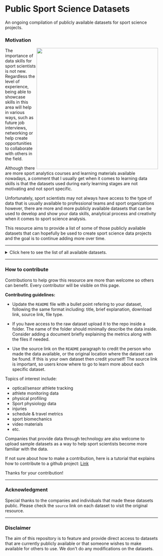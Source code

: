 # Public Sport Science Datasets
An ongoing compilation of publicly available datasets for sport science projects.

### Motivation

<img src="https://www.pinclipart.com/picdir/big/353-3532629_cropped-just-logoman-from-ab-sports-science-vector.png" align="right" width="400" />

The importance of data skills for sport scientists is not new. Regardless the level of experience, being able to showcase skills in this area will help in various ways, such as future job interviews, networking or help create opportunities to collaborate with others in the field.  

Although there are more sport analytics courses and learning materials available nowadays, a comment that I usually get when it comes to learning data skills is that the datasets used during early learning stages are not motivating and not sport specific.

Unfortunately, sport scientists may not always have access to the type of data that is usually available to professional teams and sport organizations however, there are more and more publicly available datasets that can be used to develop and show your data skills, analytical process and creativity when it comes to sport science analysis. 

This resource aims to provide a list of some of those publicly available datasets that can hopefully be used to create sport science data projects and the goal is to continue adding more over time. 

***

<details>
<summary>Click here to see the list of all available datasets.</summary>
<p>

### Datasets

1. **Tennis Player Tracking ATP Tour Australian Open Final:** Tracking data from the 2019 Australian Open Final between Nadal and Djokovic. Includes information about events as well as 2D player positions | [Download](https://github.com/josedv82/sport_open_datasets/tree/main/Tennis.%20ATP%20Tour%20AU%20Open%202019.%20Tracking%20Data) | [Source](https://www.kaggle.com/robseidl/tennis-atp-tour-australian-open-final-2019) | **Type:** CSV |

2. **NBA Player Shooting Motions:** 3D ball tracking data of basketball shots for a selected group of NBA players. | [Download](https://github.com/josedv82/sport_open_datasets/tree/main/Basketball%20NBA%20Player%20Shooting%20Motions) | [Source](https://www.inpredictable.com/2021/01/nba-player-shooting-motions-data-dump.html) | **Type:** Feather |
  
3. **NBA SportVU Athlete Tracking:** Positional tracking data for the 2015 NBA season captured via SportVU. Includes raw x/y data, play by play logs and space coordinates for shots. | [Download](https://github.com/josedv82/public_sport_science_datasets/tree/main/NBA%20Tracking) | [Source](https://github.com/sealneaward) | **Type:** 7-zip, CSV |

4. **NBA Schedule Metrics Since 1947** NBA schedule and travel related metrics since 1947 (distance traveled, rest between games, location, time zone shifts, etc) for both teams in a game. | [Download](https://github.com/josedv82/sport_open_datasets/tree/main/NBA%20Schedule%20Metrics) | [Source](https://github.com/josedv82/airball) | **Type:** CSV |

5. **NBA Draft & Combine:** NBA Draft elections since 1947 along with two files containing anthropometric and physical performance data from combines since 2000-01 season. | [Download](https://github.com/josedv82/sport_open_datasets/tree/main/NBA%20Combine) | [Source](https://www.nba.com/stats/draft/combine-anthro/) | **Type:** CSV |

6. **NFL Combine & Pro Day Data:** Data from NFL combines and pro days since 1987. This dataset contains more than 13K observations with anthropometric and physical profile metrics. | [Donwload](https://github.com/josedv82/public_sport_science_datasets/tree/main/NFL%20Combine.csv) | [Source](https://nflcombineresults.com/) | **Type:** CSV |  

7. **NFL Game Tracking:** Athlete Tracking data from each game in the 2017 NFL Season. Includes files with information about players, events and play by play. | [Donwload](https://github.com/josedv82/public_sport_science_datasets/tree/main/NFL%20Tracking) | [Source](https://github.com/nfl-football-ops/Big-Data-Bowl) | **Type:** Feather |

8. **MLB Sprint Running Metrics:** Split times (0 to 90ft) and max running speed (ft/s) for every MLB position player between 2015 until May 2021. | [Donwload](https://github.com/josedv82/public_sport_science_datasets/tree/main/MLB%20Running) | [Source](https://baseballsavant.mlb.com/) | **Type:** XLSX |
   
 9. **Annotated Sport Videos Dataset:** This dataset contains links to 1,133,158 YouTube videos annotated with 487 sports labels. Suitable for machine learning and computer vision related work. | [Download](https://github.com/gtoderici/sports-1m-dataset/) | [Source](https://paperswithcode.com/dataset/sports-1m)  | **Type:** Video |

10. **Video Databse of Golf Swing Sequencing:** GolfDB is a high-quality video dataset created for general recognition applications in the sport of golf, and specifically for the task of golf swing sequencing. | [Download](https://github.com/wmcnally/GolfDB) | [Source](https://paperswithcode.com/dataset/golfdb)  | **Type:** Video |

11. **Oura Ring Data:** This dataset contains a year worth of wellness data collected with the Oura ring. | [Download](https://github.com/josedv82/public_sport_science_datasets/tree/main/Oura%20Ring%20Data) | [Source](https://www.kaggle.com/eljailarisuhonen/oura-health-data-analysis-one-year-period?select=oura_2019_trends.csv)  | **Type:** CSV |

12. **Sleep Dataset:** Acceleration (in units of g) and heart rate (bpm, measured from photoplethysmography) recorded from the Apple Watch, as well as labeled sleep scored from gold-standard polysomnography from 31 subjetcs. | [Download](https://github.com/josedv82/public_sport_science_datasets/tree/main/Sleep%20Dataset) | [Source](https://physionet.org/content/sleep-accel/1.0.0/)  | **Type:** TXT |

13. **NHL Tracking and Play by Play:** The data represents all the official metrics measured for each game in the NHL between 2015-21. Information includes tracking, events, play-by-play, etc. | [Download](https://github.com/josedv82/public_sport_science_datasets/tree/main/NHL%20Tracking%20%26%20Stats) | [Source](https://www.kaggle.com/martinellis/nhl-game-data?select=table_relationships.JPG)  | **Type:** FST |

14. **IPL Cricket Dataset:** The folder contains ball-by-ball data for the IPL matches in csv format. It contains data for 845 matches. There is an extra file called as the 'all_matches.csv' which contains the combined information of all matches in one single file.| [Download](https://github.com/josedv82/public_sport_science_datasets/tree/main/Cricket%20Play-by-play) | [Source](https://cricsheet.org/) | **Type:** CSV |

15. **Soccer StatsBomb Data:** Includes event, lineup, and match data in JSON format for hundreds of matches from various leagues. | [Download](https://github.com/statsbomb/open-data/tree/master/data) | [Source](https://github.com/statsbomb/open-data/tree/master/data) | **Type:** JSON | [Documentation](https://github.com/statsbomb/open-data/tree/master/doc) | [Terms](https://github.com/statsbomb/open-data/blob/master/LICENSE.pdf) |
  
16. **Soccer Bio-banding Data:** This data was downloaded from [Ally Hamilton's](https://figshare.com/authors/Ally_Hamilton/6666101) dissertation on *The effect of Bio-banding on the technical, tactical and physical demands of soccer specific small-sided games.* It contains athlete maturation, biobanding categories as well as a number of tracking, technical and tactical variables. | [Download](https://github.com/josedv82/public_sport_science_datasets/blob/main/Maturation%20%26%20Biobanding/Biobanding%20Small%20Sided%20Games.xlsx) | [Source](https://figshare.com/articles/dataset/Study_Dataset_xlsx/8081471) | **Type:** .XLSX |
  
17. **Mid-Long Distance Running Injuries Dataset:** Two files containing training logs (weekly and daily) along with injury records. Information includes 7 years worth of data with more that 70 variables including distances, intensities, perceive efforts and training quality, etc. | [Download](https://github.com/josedv82/public_sport_science_datasets/tree/main/Mid-Long%20Distance%20Runners%20Injuries) | [Source](https://www.kaggle.com/shashwatwork/injury-prediction-for-competitive-runners/version/1?select=week_approach_maskedID_timeseries.csv)  | **Type:** CSV |
  
18. **eSports Dataset:** Psycho-physiological data collected on 10 pro and amateur eSport athletes in 22 League of Legends matches. The dataset includes enviromental, IMU movements, EMG, GSR, HR, EEG, mouse/keyboard activity, face skin temperature, eye tracking, etc collected simultaneously for 5 players.  | [Download](https://github.com/josedv82/public_sport_science_datasets/tree/main/eSport_Dataset) | [Source](https://github.com/smerdov/eSports_Sensors_Dataset)  | [Research](https://arxiv.org/pdf/2011.00958.pdf) | **Type:** CSV/JSON |
  
</p>
</details> 

---
### How to contribute
Contributions to help grow this resource are more than welcome so others can benefit. Every contributor will be visible on this page.

**Contributing guidelines:**

* Update the `README` file with a bullet point refering to your dataset, following the same format including: title, brief explanation, download link, source link, file type.  

* If you have access to the raw dataset upload it to the repo inside a folder. The name of the folder should minimally describe the data inside. Consider adding a document briefly explaining the metrics along with the files if needed.  

* Use the source link on the `README` paragraph to credit the person who made the data available, or the original location where the dataset can be found. If this is your own dataset then credit yourself! The source link is important, so users know where to go to learn more about each specific dataset.  

Topics of interest include:

* optical/sensor athlete tracking 
* athlete monitoring data 
* physical profiling 
* Sport physiology data 
* injuries 
* schedule & travel metrics 
* sport biomechanics 
* video materials
* etc.
 
Companies that provide data through technology are also welcome to upload sample datasets as a way to help sport scientists become more familiar with the data. 

If not sure about how to make a contribution, here is a tutorial that explains how to contribute to a github project: [Link](https://github.com/MarcDiethelm/contributing/blob/master/README.md)

Thanks for your contribution!

---

### Acknowledgment 

Special thanks to the companies and individuals that made these datasets public. Please check the `source` link on each dataset to visit the original resource.

---

### Disclaimer

The aim of this repository is to feature and provide direct access to datasets that are currently publicly available or that someone wishes to make available for others to use. We don't do any modifications on the datasets.

